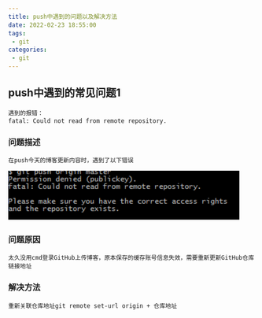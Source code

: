 ```yaml
---
title: push中遇到的问题以及解决方法
date: 2022-02-23 18:55:00
tags:
 - git
categories:
 - git
---
```


## push中遇到的常见问题1
    遇到的报错：
    fatal: Could not read from remote repository.

### 问题描述

    在push今天的博客更新内容时，遇到了以下错误
![](./IMG/pushError.png)

### 问题原因

    太久没用cmd登录GitHub上传博客，原本保存的缓存账号信息失效，需要重新更新GitHub仓库链接地址

### 解决方法

    重新关联仓库地址git remote set-url origin + 仓库地址